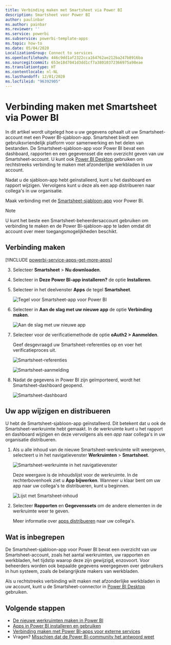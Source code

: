 ```yaml
---
title: Verbinding maken met Smartsheet via Power BI
description: Smartsheet voor Power BI
author: paulinbar
ms.author: painbar
ms.reviewer: ''
ms.service: powerbi
ms.subservice: powerbi-template-apps
ms.topic: how-to
ms.date: 05/04/2020
LocalizationGroup: Connect to services
ms.openlocfilehash: 446c9dd1af2322cca164762ae212ba247b8916ba
ms.sourcegitcommit: 653e18d7041d3dd1cf7a38010372366975a98eae
ms.translationtype: HT
ms.contentlocale: nl-NL
ms.lasthandoff: 12/01/2020
ms.locfileid: "96392905"
---
```

# <a name="connect-to-smartsheet-with-power-bi"></a>Verbinding maken met Smartsheet via Power BI
In dit artikel wordt uitgelegd hoe u uw gegevens ophaalt uit uw Smartsheet-account met een Power BI-sjabloon-app. Smartsheet biedt een gebruiksvriendelijk platform voor samenwerking en het delen van bestanden. De Smartsheet-sjabloon-app voor Power BI bevat een dashboard, rapporten en een gegevensset die een overzicht geven van uw Smartsheet-account. U kunt ook [Power BI Desktop](desktop-connect-to-data.md) gebruiken om rechtstreeks verbinding te maken met afzonderlijke werkbladen in uw account. 

Nadat u de sjabloon-app hebt geïnstalleerd, kunt u het dashboard en rapport wijzigen. Vervolgens kunt u deze als een app distribueren naar collega's in uw organisatie.

Maak verbinding met de [Smartsheet-sjabloon-app](https://app.powerbi.com/groups/me/getapps/services/pbi-contentpacks.pbiapps-smartsheet) voor Power BI.

>[!NOTE]
>U kunt het beste een Smartsheet-beheerdersaccount gebruiken om verbinding te maken en de Power BI-sjabloon-app te laden omdat dit account over meer toegangsmogelijkheden beschikt.

## <a name="how-to-connect"></a>Verbinding maken

[!INCLUDE [powerbi-service-apps-get-more-apps](../includes/powerbi-service-apps-get-more-apps.md)]

3. Selecteer **Smartsheet** \> **Nu downloaden**.
4. Selecteer in **Deze Power BI-app installeren?** de optie **Installeren**.
4. Selecteer in het deelvenster **Apps** de tegel **Smartsheet**.

    ![Tegel voor Smartsheet-app voor Power BI](media/service-connect-to-smartsheet/power-bi-smartsheet-tile.png)

6. Selecteer in **Aan de slag met uw nieuwe app** de optie **Verbinding maken**.

    ![Aan de slag met uw nieuwe app](media/service-connect-to-zendesk/power-bi-new-app-connect-get-started.png)

4. Selecteer voor de verificatiemethode de optie **oAuth2 \> Aanmelden**.
   
   Geef desgevraagd uw Smartsheet-referenties op en voer het verificatieproces uit.
   
   ![Smartsheet-referenties](media/service-connect-to-smartsheet/creds.png)
   
   ![Smartsheet-aanmelding](media/service-connect-to-smartsheet/creds2.png)

5. Nadat de gegevens in Power BI zijn geïmporteerd, wordt het Smartsheet-dashboard geopend.
   
   ![Smartsheet-dashboard](media/service-connect-to-smartsheet/power-bi-smartsheet-dashboard.png)

## <a name="modify-and-distribute-your-app"></a>Uw app wijzigen en distribueren

U hebt de Smartsheet-sjabloon-app geïnstalleerd. Dit betekent dat u ook de Smartsheet-werkruimte hebt gemaakt. In de werkruimte kunt u het rapport en dashboard wijzigen en deze vervolgens als een *app* naar collega's in uw organisatie distribueren. 

1. Als u alle inhoud van de nieuwe Smartsheet-werkruimte wilt weergeven, selecteert u in het navigatievenster **Werkruimten** > **Smartsheet**. 

    ![Smartsheet-werkruimte in het navigatievenster](media/service-connect-to-smartsheet/power-bi-smartsheet-workspace.png)

    Deze weergave is de inhoudslijst voor de werkruimte. In de rechterbovenhoek ziet u **App bijwerken**. Wanneer u klaar bent om uw app naar uw collega's te distribueren, kunt u beginnen. 

    ![Lijst met Smartsheet-inhoud](media/service-connect-to-smartsheet/power-bi-smartsheet-workspace-content.png)

2. Selecteer **Rapporten** en **Gegevenssets** om de andere elementen in de werkruimte weer te geven.

    Meer informatie over [apps distribueren](../collaborate-share/service-create-distribute-apps.md) naar uw collega's.

## <a name="whats-included"></a>Wat is inbegrepen
De Smartsheet-sjabloon-app voor Power BI bevat een overzicht van uw Smartsheet-account, zoals het aantal werkruimten, uw rapporten en werkbladen, het tijdstip waarop deze zijn gewijzigd, enzovoort. Voor beheerders worden ook bepaalde gegevens weergegeven over gebruikers in hun systeem, zoals de belangrijkste makers van werkbladen.  

Als u rechtstreeks verbinding wilt maken met afzonderlijke werkbladen in uw account, kunt u de Smartsheet-connector in [Power BI Desktop](desktop-connect-to-data.md) gebruiken.  

## <a name="next-steps"></a>Volgende stappen

* [De nieuwe werkruimten maken in Power BI](../collaborate-share/service-create-the-new-workspaces.md)
* [Apps in Power BI installeren en gebruiken](../consumer/end-user-apps.md)
* [Verbinding maken met Power BI-apps voor externe services](service-connect-to-services.md)
* Vragen? [Misschien dat de Power BI-community het antwoord weet](https://community.powerbi.com/)